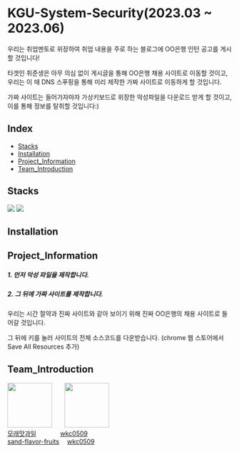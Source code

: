 # KGU-System-Security(2023.03 ~ 2023.06)
우리는 취업멘토로 위장하여 취업 내용을 주로 하는 블로그에 OO은행 인턴 공고를 게시할 것입니다!
<p>타겟인 취준생은 아무 의심 없이 게시글을 통해 OO은행 채용 사이트로 이동할 것이고, 우리는 이 때 DNS 스푸핑을 통해 미리 제작한 가짜 사이트로 이동하게 할 것입니다. 
<p>가짜 사이트는 들어가자마자 가상키보드로 위장한 악성파일을 다운로드 받게 할 것이고, 이를 통해 정보를 탈취할 것입니다:)
  
## Index
- [Stacks](#Stacks)
- [Installation](#Installation)
- [Project_Information](#Project_Information)
- [Team_Introduction](#Team_Introduction)

  
## Stacks
<img src="https://img.shields.io/badge/HTML5-E34F26?style=flat-square&logo=HTML5&logoColor=white" /> <img src="https://img.shields.io/badge/Linux-FCC624?style=flat-square&logo=Linux&logoColor=black" />

## Installation


## Project_Information
##### 1. 먼저 악성 파일을 제작합니다.

##### 2. 그 뒤에 가짜 사이트를 제작합니다.
우리는 시간 절약과 진짜 사이트와 같아 보이기 위해 진짜 OO은행의 채용 사이트로 들어갈 것입니다.
<p>그 뒤에 <F12>키를 눌러 사이트의 전체 소스코드를 다운받습니다. (chrome 웹 스토어에서 Save All Resources 추가)



## Team_Introduction
<img src = "https://github.com/KGU-System-Security/KGU-System-Security/assets/118066106/7e9a5a46-f8fc-41f9-ba85-64a680b053a4" width="100" height="100">&emsp;&emsp;<img src = "https://github.com/KGU-System-Security/KGU-System-Security/assets/118066106/510e5fd6-a889-4965-9a7b-1055a19ab1f7" width="100" height="100"><br>
[모래맛과일](https://github.com/sand-flavor-fruits) &emsp;&emsp;&emsp;&nbsp; [wkc0509](https://github.com/wkc05098) <br>
[sand-flavor-fruits](https://github.com/sand-flavor-fruits) &emsp;[wkc0509](https://github.com/wkc05098)

